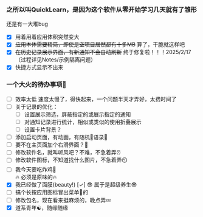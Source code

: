 ### 之所以叫QuickLearn，是因为这个软件从零开始学习几天就有了雏形
还是有一大堆bug
- [x] 用着用着应用体积突然变大
- [x] ~~应用本体需要精简，即使是空项目居然都有十多MB~~ 算了，干脆就这样吧
- [x] ~~在历史记录展示界面，有新通知不会自动刷新~~  终于修复啦！！！2025/2/17（过程详见Notes/示例隔离问题）
- [x] 快捷方式显示不出来
### 一个大火的待办事项🚀  
- [ ] 效率太低 速度太慢了，得快起来，一个问题半天才弄好，太费时间了
- [ ] 关于记录的优化：</br>
   - [ ] 设置展示筛选，屏蔽指定的或展示指定的通知</br>
   - [ ] 对通知记录进行统计，相似或类似的使用折叠展示</br>
   - [ ] 设置卡片背景？

- [ ] 添加启动页面，有动画，有随机📘语录📖
- [ ] 要不在主页面加个右滑界面？🤔
- [ ] 修改软件名，就叫听风吧？不难，不急着弄⏰
- [ ] 修改软件图标，不知道找什么图片，不急着弄⏲️
- [ ] 我今天要吃炸鸡🍗  
    🔥 必须是原味的🔥  
- [x] 我已经做了面膜(beauty!)  [✓]
    😎 属于是超级养生😎
- [ ] 搞个长按应用图标冒出菜单📑的
- [ ] 修改包名，现在看来挺麻烦的，晚点弄💤
- [x] 道系青年☯️，随缘随缘
